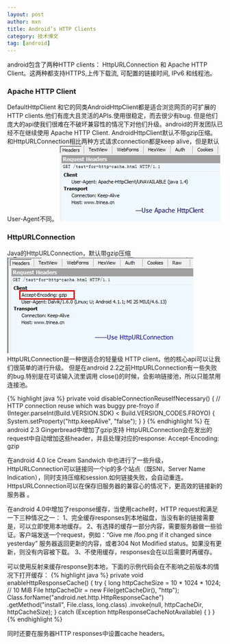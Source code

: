 ```yaml
---
layout: post
author: mxn
title: Android’s HTTP Clients
category: 技术博文
tag: [android]
---
```


android包含了两种HTTP clients： HttpURLConnection 和 Apache HTTP Client。这两种都支持HTTPS,上传下载流, 可配置的链接时间, IPv6 和线程池。

### Apache HTTP Client

DefaultHttpClient 和它的同类AndroidHttpClient都是适合浏览网页的可扩展的HTTP clients.他们有庞大且灵活的APIs.使用很稳定，而去很少有bug.
但是他们庞大的api使我们很难在不破坏兼容性的情况下对他们升级。android的开发团队已经不在继续使用 Apache HTTP Client.
AndroidHttpClient默认不带gzip压缩。
和HttpURLConnection相比两种方式请求connection都是keep alive，但是默认User-Agent不同。
![](https://raw.githubusercontent.com/mxn21/mxn21.github.io/master/public/img/img4.jpg)

### HttpURLConnection
Java的HttpURLConnection，默认带gzip压缩
![](https://raw.githubusercontent.com/mxn21/mxn21.github.io/master/public/img/img3.jpg)
HttpURLConnection是一种很适合的轻量级 HTTP client，他的核心api可以让我们很简单的进行升级。
但是在android 2.2之前HttpURLConnection有一些失败的bug.特别是在可读输入流里调用 close()的时候，会影响链接池，所以只能禁用连接池。

{% highlight java %}
private void disableConnectionReuseIfNecessary() {
    // HTTP connection reuse which was buggy pre-froyo
    if (Integer.parseInt(Build.VERSION.SDK) < Build.VERSION_CODES.FROYO) {
        System.setProperty("http.keepAlive", "false");
    }
}
{% endhighlight  %}
在android 2.3 Gingerbread中增加了gzip支持 HttpURLConnection会在发出的request中自动增加这些header，并且处理对应的response:
Accept-Encoding: gzip

 <!-- more -->
 在android 4.0 Ice Cream Sandwich 中也进行了一些升级，HttpURLConnection可以链接同一个ip的多个站点（既SNI，Server Name Indication），同时支持压缩和session.如何链接失败，会自动重连。HttpsURLConnection可以在保存旧服务器的兼容心的情况下，更高效的链接新的服务器 。 

在android 4.0中增加了response缓存，当使用cache时，HTTP request和满足一下三种情况之一：
1、完全缓存responses到本地磁盘，当没有新的链接需要是，可以立即使用本地缓存。
2、有选择的缓存一部分内容，需要服务器做一些验证。客户端发送一个request，例如：“Give me /foo.png if it changed since yesterday”
服务器返回更新的内容，或者304 Not Modified status。如果没有更新，则没有内容被下载。
3、不使用缓存，responses会在以后需要时再缓存。
 
可以使用反射来缓存response到本地，下面的示例代码会在不影响之前版本的情况下打开缓存：
{% highlight java %}
private void enableHttpResponseCache() {
    try {
        long httpCacheSize = 10 * 1024 * 1024; // 10 MiB
        File httpCacheDir = new File(getCacheDir(), "http");
        Class.forName("android.net.http.HttpResponseCache")
            .getMethod("install", File.class, long.class)
            .invoke(null, httpCacheDir, httpCacheSize);
    } catch (Exception httpResponseCacheNotAvailable) {
    }
}
{% endhighlight  %}

同时还要在服务器HTTP responses中设置cache headers。
